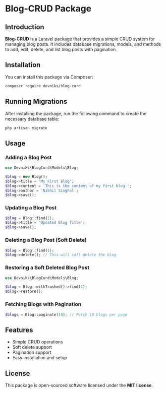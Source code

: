 # Blog-CRUD Package

## Introduction

**Blog-CRUD** is a Laravel package that provides a simple CRUD system for managing blog posts. It includes database migrations, models, and methods to add, edit, delete, and list blog posts with pagination.

## Installation

You can install this package via Composer:

```sh
composer require devniks/blog-curd
```

## Running Migrations

After installing the package, run the following command to create the necessary database table:

```sh
php artisan migrate
```

## Usage

### Adding a Blog Post

```php
use Devniks\BlogCurd\Models\Blog;

$blog = new Blog();
$blog->title = 'My First Blog';
$blog->content = 'This is the content of my first blog.';
$blog->author = 'Nikhil Singhal';
$blog->save();
```

### Updating a Blog Post

```php
$blog = Blog::find(1);
$blog->title = 'Updated Blog Title';
$blog->save();
```

### Deleting a Blog Post (Soft Delete)

```php
$blog = Blog::find(1);
$blog->delete(); // This will soft delete the blog
```

### Restoring a Soft Deleted Blog Post

```php
use Devniks\BlogCurd\Models\Blog;

$blog = Blog::withTrashed()->find(1);
$blog->restore();
```

### Fetching Blogs with Pagination

```php
$blogs = Blog::paginate(10); // Fetch 10 blogs per page
```

## Features

-   Simple CRUD operations
-   Soft delete support
-   Pagination support
-   Easy installation and setup

## License

This package is open-sourced software licensed under the **MIT license**.

